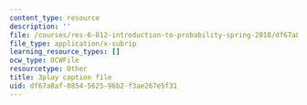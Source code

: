 ```yaml
---
content_type: resource
description: ''
file: /courses/res-6-012-introduction-to-probability-spring-2018/df67a8af0854562596b2f3ae267e5f31_aJXfyfQs2Mc.vtt
file_type: application/x-subrip
learning_resource_types: []
ocw_type: OCWFile
resourcetype: Other
title: 3play caption file
uid: df67a8af-0854-5625-96b2-f3ae267e5f31
---
```

